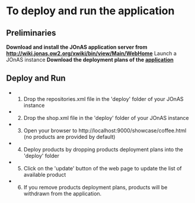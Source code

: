 # To deploy and run the application #

## Preliminaries ##

**Download and install the JOnAS application server from http://wiki.jonas.ow2.org/xwiki/bin/view/Main/WebHome** Launch a JOnAS instance
**Download the deployment plans of the [application](http://jonas-showcase.googlecode.com/files/jonas-showcase-1.0.0-deployment-plans.zip)**

## Deploy and Run ##

  * 1. Drop the repositories.xml file in the 'deploy' folder of your JOnAS instance
  * 2. Drop the shop.xml file in the 'deploy' folder of your JOnAS instance
  * 3. Open your browser to http://localhost:9000/showcase/coffee.html (no products are  provided by default)
  * 4. Deploy products by dropping products deployment plans into the 'deploy' folder
  * 5. Click on the 'update' button of the web page to update the list of available product

  * 6. If you remove products deployment plans, products will be withdrawn from the application.